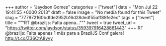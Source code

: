 
+++
author = "Jaydson Gomes"
categories = ["tweet"]
date = "Mon Jul 22 19:41:55 +0000 2013"
draft = false
image = "No media found for this Tweet"
slug = "777972160bdfde2952b16d28dedf55aff88fe2ec"
tags = ["tweet"]
title = """RT @braziljs: Falta apena..."""
tweet = true
tweet_url = "https://twitter.com/jaydson/status/359397916428861443"
+++
RT @braziljs: Falta apenas 1 mês para a BrazilJS Conf galera! http://t.co/Z36CtA8vvy
